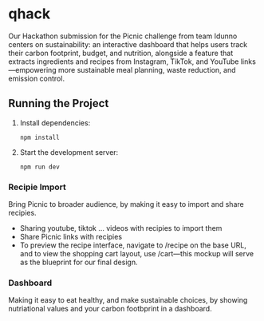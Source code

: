# qhack
Our Hackathon submission for the Picnic challenge from team Idunno centers on sustainability: an interactive dashboard that helps users track their carbon footprint, budget, and nutrition, alongside a feature that extracts ingredients and recipes from Instagram, TikTok, and YouTube links—empowering more sustainable meal planning, waste reduction, and emission control.

## Running the Project

1. Install dependencies:
   ```
   npm install
   ```
2. Start the development server:
   ```
   npm run dev
   ```

### Recipie Import

Bring Picnic to broader audience, by making it easy to import and share recipies.

- Sharing youtube, tiktok ... videos with recipies to import them
- Share Picnic links with recipies
- To preview the recipe interface, navigate to /recipe on the base URL, and to view the shopping cart layout, use /cart—this mockup will serve as the blueprint for our final design.


### Dashboard

Making it easy to eat healthy, and make sustainable choices,
by showing nutriational values and your carbon footbprint in a dashboard.
